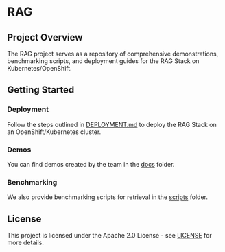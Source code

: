 # RAG

## Project Overview
The RAG project serves as a repository of comprehensive demonstrations, benchmarking scripts, and deployment guides for the RAG Stack on Kubernetes/OpenShift. 

## Getting Started
### Deployment
Follow the steps outlined in [DEPLOYMENT.md](DEPLOYMENT.md) to deploy the RAG Stack on an OpenShift/Kubernetes cluster.
### Demos
You can find demos created by the team in the [docs](docs) folder.
### Benchmarking
We also provide benchmarking scripts for retrieval in the [scripts](scripts) folder.

## License
This project is licensed under the Apache 2.0 License - see [LICENSE](LICENSE) for more details.
